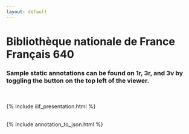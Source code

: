 ```yaml
---
layout: default
---
```


# Bibliothèque nationale de France Français 640

### Sample static annotations can be found on 1r, 3r, and 3v by toggling the <i class="fa fa-comments" aria-hidden="true"></i> button on the top left of the viewer.

<br><br>
{% include iiif_presentation.html %}
<br><br>

{% include annotation_to_json.html %}
